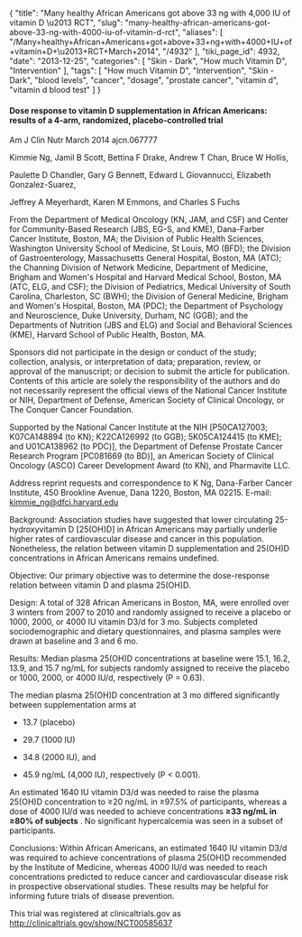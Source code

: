{
    "title": "Many healthy African Americans got above 33 ng with 4,000 IU of vitamin D \u2013 RCT",
    "slug": "many-healthy-african-americans-got-above-33-ng-with-4000-iu-of-vitamin-d-rct",
    "aliases": [
        "/Many+healthy+African+Americans+got+above+33+ng+with+4000+IU+of+vitamin+D+\u2013+RCT+March+2014",
        "/4932"
    ],
    "tiki_page_id": 4932,
    "date": "2013-12-25",
    "categories": [
        "Skin - Dark",
        "How much Vitamin D",
        "Intervention"
    ],
    "tags": [
        "How much Vitamin D",
        "Intervention",
        "Skin - Dark",
        "blood levels",
        "cancer",
        "dosage",
        "prostate cancer",
        "vitamin d",
        "vitamin d blood test"
    ]
}


#### Dose response to vitamin D supplementation in African Americans: results of a 4-arm, randomized, placebo-controlled trial

Am J Clin Nutr March 2014 ajcn.067777

Kimmie Ng,     Jamil B Scott,     Bettina F Drake,     Andrew T Chan,     Bruce W Hollis,

Paulette D Chandler,     Gary G Bennett,     Edward L Giovannucci,     Elizabeth Gonzalez-Suarez,

Jeffrey A Meyerhardt,     Karen M Emmons, and     Charles S Fuchs

From the Department of Medical Oncology (KN, JAM, and CSF) and Center for Community-Based Research (JBS, EG-S, and KME), Dana-Farber Cancer Institute, Boston, MA; the Division of Public Health Sciences, Washington University School of Medicine, St Louis, MO (BFD); the Division of Gastroenterology, Massachusetts General Hospital, Boston, MA (ATC); the Channing Division of Network Medicine, Department of Medicine, Brigham and Women's Hospital and Harvard Medical School, Boston, MA (ATC, ELG, and CSF); the Division of Pediatrics, Medical University of South Carolina, Charleston, SC (BWH); the Division of General Medicine, Brigham and Women's Hospital, Boston, MA (PDC); the Department of Psychology and Neuroscience, Duke University, Durham, NC (GGB); and the Departments of Nutrition (JBS and ELG) and Social and Behavioral Sciences (KME), Harvard School of Public Health, Boston, MA.

Sponsors did not participate in the design or conduct of the study; collection, analysis, or interpretation of data; preparation, review, or approval of the manuscript; or decision to submit the article for publication. Contents of this article are solely the responsibility of the authors and do not necessarily represent the official views of the National Cancer Institute or NIH, Department of Defense, American Society of Clinical Oncology, or The Conquer Cancer Foundation. 

Supported by the National Cancer Institute at the NIH <span>[P50CA127003; K07CA148894 (to KN); K22CA126992 (to GGB); 5K05CA124415 (to KME); and U01CA138962 (to PDC)]</span>, the Department of Defense Prostate Cancer Research Program <span>[PC081669 (to BD)]</span>, an American Society of Clinical Oncology (ASCO) Career Development Award (to KN), and Pharmavite LLC.

Address reprint requests and correspondence to K Ng, Dana-Farber Cancer Institute, 450 Brookline Avenue, Dana 1220, Boston, MA 02215. E-mail: kimmie_ng@dfci.harvard.edu 

Background: Association studies have suggested that lower circulating 25-hydroxyvitamin D <span>[25(OH)D]</span> in African Americans may partially underlie higher rates of cardiovascular disease and cancer in this population. Nonetheless, the relation between vitamin D supplementation and 25(OH)D concentrations in African Americans remains undefined.

Objective: Our primary objective was to determine the dose-response relation between vitamin D and plasma 25(OH)D.

Design: A total of 328 African Americans in Boston, MA, were enrolled over 3 winters from 2007 to 2010 and randomly assigned to receive a placebo or 1000, 2000, or 4000 IU vitamin D3/d for 3 mo. Subjects completed sociodemographic and dietary questionnaires, and plasma samples were drawn at baseline and 3 and 6 mo.

Results: Median plasma 25(OH)D concentrations at baseline were 15.1, 16.2, 13.9, and 15.7 ng/mL for subjects randomly assigned to receive the placebo or 1000, 2000, or 4000 IU/d, respectively (P = 0.63). 

The median plasma 25(OH)D concentration at 3 mo differed significantly between supplementation arms at 

* 13.7 (placebo)

* 29.7 (1000 IU)

* 34.8 (2000 IU), and 

* 45.9 ng/mL (4,000 IU), respectively (P < 0.001). 

An estimated 1640 IU vitamin D3/d was needed to raise the plasma 25(OH)D concentration to ≥20 ng/mL in ≥97.5% of participants, whereas a dose of 4000 IU/d was needed to achieve concentrations  **≥33 ng/mL in ≥80% of subjects** . No significant hypercalcemia was seen in a subset of participants.

Conclusions: Within African Americans, an estimated 1640 IU vitamin D3/d was required to achieve concentrations of plasma 25(OH)D recommended by the Institute of Medicine, whereas 4000 IU/d was needed to reach concentrations predicted to reduce cancer and cardiovascular disease risk in prospective observational studies. These results may be helpful for informing future trials of disease prevention. 

This trial was registered at clinicaltrials.gov as http://clinicaltrials.gov/show/NCT00585637
